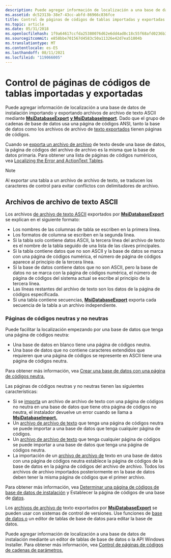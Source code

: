 ```yaml
---
description: Puede agregar información de localización a una base de datos de instalación importando y exportando archivos de archivo de texto ASCII mediante MsiDatabaseExport y MsiDatabaseImport.
ms.assetid: dc52313b-38e7-43cc-abfd-86966c836fce
title: Control de páginas de códigos de tablas importadas y exportadas
ms.topic: article
ms.date: 05/31/2018
ms.openlocfilehash: 1f9a64617ccfda25380076d62e6dd4ad8c18c55f68afd0236b3258638c899f29
ms.sourcegitcommit: e858bbe701567d4583c50a11326e42d7ea51804b
ms.translationtype: MT
ms.contentlocale: es-ES
ms.lasthandoff: 08/11/2021
ms.locfileid: "119066005"
---
```

# <a name="code-page-handling-of-imported-and-exported-tables"></a>Control de páginas de códigos de tablas importadas y exportadas

Puede agregar información de localización a una base de datos de instalación importando y exportando archivos de archivo de texto ASCII mediante [**MsiDatabaseExport**](/windows/desktop/api/Msiquery/nf-msiquery-msidatabaseexporta) [**y MsiDatabaseImport**](/windows/desktop/api/Msiquery/nf-msiquery-msidatabaseimporta). Dado que el grupo de cadenas de base de datos usa una página de códigos ANSI, tanto la base de datos como los archivos de archivo de [texto exportados](text-archive-files.md) tienen páginas de códigos.

Cuando se [exporta un archivo de archivo](text-archive-files.md) de texto desde una base de datos, la página de códigos del archivo de archivo es la misma que la base de datos primaria. Para obtener una lista de páginas de códigos numéricos, vea [Localizing the Error and ActionText Tables](localizing-the-error-and-actiontext-tables.md).

> [!Note]  
> Al exportar una tabla a un archivo de archivo de texto, se traducen los caracteres de control para evitar conflictos con delimitadores de archivo.

 

## <a name="ascii-text-archive-files"></a>Archivos de archivo de texto ASCII

Los archivos [de archivo de texto ASCII](text-archive-files.md) exportados por [**MsiDatabaseExport**](/windows/desktop/api/Msiquery/nf-msiquery-msidatabaseexporta) se explican en el siguiente formato:

-   Los nombres de las columnas de tabla se escriben en la primera línea.
-   Los formatos de columna se escriben en la segunda línea.
-   Si la tabla solo contiene datos ASCII, la tercera línea del archivo de texto es el nombre de la tabla seguido de una lista de las claves principales.
-   Si la tabla contiene datos que no son ASCII y la base de datos se marca con una página de códigos numérica, el número de página de códigos aparece al principio de la tercera línea.
-   Si la base de datos contiene datos que no son ASCII, pero la base de datos no se marca con la página de códigos numérica, el número de página de códigos del sistema actual se escribe al principio de la tercera línea.
-   Las líneas restantes del archivo de texto son los datos de la página de códigos especificada.
-   Si una tabla contiene secuencias, [**MsiDatabaseExport**](/windows/desktop/api/Msiquery/nf-msiquery-msidatabaseexporta) exporta cada secuencia de la tabla a un archivo independiente.

### <a name="neutral-and-non-neutral-code-pages"></a>Páginas de códigos neutras y no neutras

Puede facilitar la localización empezando por una base de datos que tenga una página de códigos neutra:

-   Una base de datos en blanco tiene una página de códigos neutra.
-   Una base de datos que no contiene caracteres extendidos que requieren que una página de códigos se represente en ASCII tiene una página de códigos neutra.

Para obtener más información, vea [Crear una base de datos con una página de códigos neutra.](creating-a-database-with-a-neutral-code-page.md)

Las páginas de códigos neutras y no neutras tienen las siguientes características:

-   Si se [importa](text-archive-files.md) un archivo de archivo de texto con una página de códigos no neutra en una base de datos que tiene otra página de códigos no neutra, el instalador devuelve un error cuando se llama a [**MsiDatabaseImport.**](/windows/desktop/api/Msiquery/nf-msiquery-msidatabaseimporta)
-   Un [archivo de archivo de texto](text-archive-files.md) que tenga una página de códigos neutra se puede importar a una base de datos que tenga cualquier página de códigos.
-   Un [archivo de archivo de texto](text-archive-files.md) que tenga cualquier página de códigos se puede importar a una base de datos que tenga una página de códigos neutra.
-   La importación de un [archivo de archivo de](text-archive-files.md) texto en una base de datos con una página de códigos neutra establece la página de códigos de la base de datos en la página de códigos del archivo de archivo. Todos los archivos de archivo importados posteriormente en la base de datos deben tener la misma página de códigos que el primer archivo.

Para obtener más información, vea [Determinar una página de códigos de base de datos de instalación](determining-an-installation-database-s-code-page.md) y Establecer la página de códigos de una base de [datos](setting-the-code-page-of-a-database.md).

Los [archivos de archivo de](text-archive-files.md) texto exportados por [**MsiDatabaseExport**](/windows/desktop/api/Msiquery/nf-msiquery-msidatabaseexporta) se pueden usar con sistemas de control de versiones. Use funciones de [base de datos o](database-functions.md) un editor de tablas de base de datos para editar la base de datos.

Puede agregar información de localización a una base de datos de instalación mediante un editor de tablas de base de datos o la API Windows Installer. Para obtener más información, vea [Control de páginas de códigos de cadenas de parámetros.](code-page-handling-of-parameter-strings.md)

 

 




